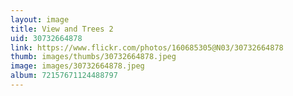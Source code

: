 ```yaml
---
layout: image
title: View and Trees 2
uid: 30732664878
link: https://www.flickr.com/photos/160685305@N03/30732664878
thumb: images/thumbs/30732664878.jpeg
image: images/30732664878.jpeg
album: 72157671124488797
---
```


